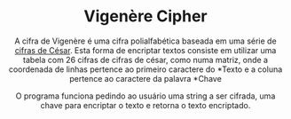 <div align="center">
<h1> Vigenère Cipher </h1>


A cifra de Vigenère é uma cifra polialfabética baseada em uma série de [cifras de César](https://pt.wikipedia.org/wiki/Cifra_de_C%C3%A9sar). Esta forma de encriptar textos consiste em utilizar uma tabela com 26 cifras de cifras de césar, como numa matriz, onde a coordenada de linhas pertence ao primeiro caractere do *Texto e a coluna pertence ao caractere da palavra *Chave

 O programa funciona pedindo ao usuário uma string a ser cifrada, uma chave para encriptar o texto e retorna o texto encriptado. 
</div>
